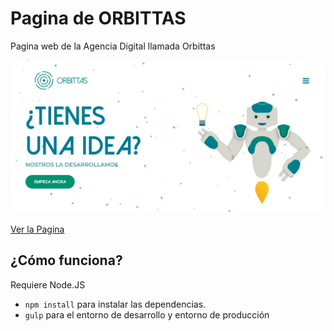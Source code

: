 # Pagina de ORBITTAS

Pagina web de la Agencia Digital llamada Orbittas

![Captura de la pagina](./img/captura.png)

[Ver la Pagina](https://jesusrojasweb.github.io/orbittas/)

## ¿Cómo funciona?

Requiere Node.JS

* `npm install` para instalar las dependencias.
* `gulp` para el entorno de desarrollo y entorno de producción